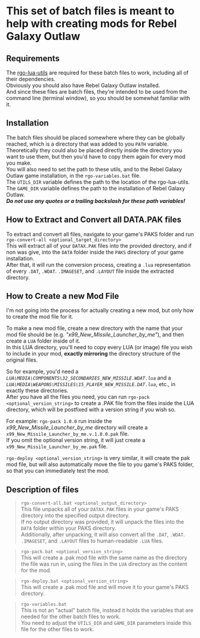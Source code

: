 # This set of batch files is meant to help with creating mods for Rebel Galaxy Outlaw


## Requirements
The [rgo-lua-utils](https://github.com/sp00n/rgo-lua-utils) are required for these batch files to work, including all of their dependencies.  
Obviously you should also have Rebel Galaxy Outlaw installed.  
And since these files are batch files, they're intended to be used from the command line (terminal window), so you should be somewhat familiar with it.  


## Installation
The batch files should be placed somewhere where they can be globally reached, which is a directory that was added to you `PATH` variable.  
Theoretically they could also be placed directly inside the directory you want to use them, but then you'd have to copy them again for every mod you make.  
You will also need to set the path to these utils, and to the Rebel Galaxy Outlaw game installation, in the `rgo-variables.bat` file.  
The `UTILS_DIR` variable defines the path to the location of the rgo-lua-utils.  
The `GAME_DIR` variable defines the path to the installation of Rebel Galaxy Outlaw.  
_**Do not use any quotes or a trailing backslash for these path variables!**_  


## How to Extract and Convert all DATA.PAK files
To extract and convert all files, navigate to your game's PAKS folder and run  
`rgo-convert-all <optional_target_directory>`  
This will extract all of your `DATAX.PAK` files into the provided directory, and if non was give, into the `DATA` folder inside the `PAKS` directory of your game installation.  
After that, it will run the conversion process, creating a `.lua` representation of every `.DAT`, `.WDAT`. `.IMAGESET`, and `.LAYOUT` file inside the extracted directory.  


## How to Create a new Mod File
I'm not going into the process for actually creating a new mod, but only how to create the mod file for it.  

To make a new mod file, create a new directory with the name that your mod file should be (e.g. _"x99_New_Missile_Launcher_by_me"_), and then create a `LUA` folder inside of it.  
In this LUA directory, you'll need to copy every LUA (or image) file you wish to include in your mod, **exactly mirroring** the directory structure of the original files.  

So for example, you'd need a _`LUA\MEDIA\COMPONENTS\32_SECONDARIES_NEW_MISSILE.WDAT.lua`_ and a _`LUA\MEDIA\WEAPONS\MISSILES\15_PLAYER_NEW_MISSILE.DAT.lua`_, etc., in exactly these directories.  
After you have all the files you need, you can run `rgo-pack <optional_version_string>` to create a .PAK file from the files inside the LUA directory, which will be postfixed with a version string if you wish so.  

For example: `rgo-pack 1.0.0` run inside the _x99_New_Missile_Launcher_by_me_ directory will create a `x99_New_Missile_Launcher_by_me.v.1.0.0.pak` file.  
If you omit the optional version string, it will just create a `x99_New_Missile_Launcher_by_me.pak` file.  

`rgo-deploy <optional_version_string>` is very similar, it will create the pak mod file, but will also automatically move the file to you game's PAKS folder, so that you can immediately test the mod.  



## Description of files
> `rgo-convert-all.bat <optional_output_directory>`  
> This file unpacks all of your `DATAX.PAK` files in your game's PAKS directory into the specified output directory.  
> If no output directory was provided, it will unpack the files into the `DATA` folder within your PAKS directory.  
> Additionally, after unpacking, it will also convert all the `.DAT`, `.WDAT`. `.IMAGESET`, and `.LAYOUT` files to human-readable `.LUA` files.

> `rgo-pack.bat <optional_version_string>`  
> This will create a .pak mod file with the same name as the directory the file was run in, using the files in the `LUA` directory as the content for the mod.

> `rgo-deploy.bat <optional_version_string>`  
> This will create a .pak mod file and will move it to your game's PAKS directory.

> `rgo-variables.bat`  
> This is not an "actual" batch file, instead it holds the variables that are needed for the other batch files to work.  
> You need to adjust the `UTILS_DIR` and `GAME_DIR` parameters inside this file for the other files to work.  
